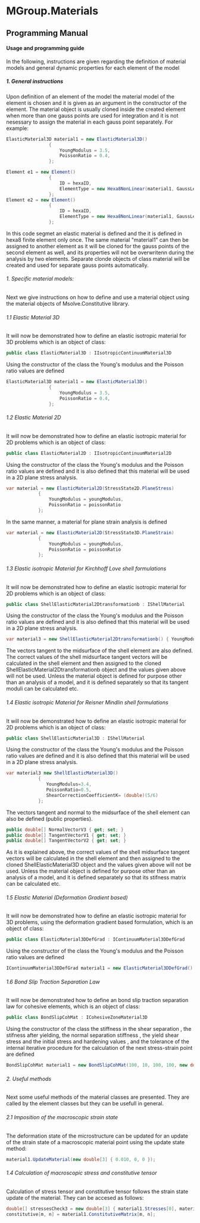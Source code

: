 # MGroup.Materials
## Programming Manual 

#### Usage and programming guide
In the following, instructions are given regarding the definition of material models and general dynamic properties 
for each element of the model
##### 1. General instructions 
Upon definition of an element of the model the material model of the element is chosen and it is given as
an argument in the constructor of the element. The material object is usually cloned inside the created element
when more than one gauss points are used for integration and it is not nesessary to assign the material in each 
gauss point separately. For example:

```c#
ElasticMaterial3D material1 = new ElasticMaterial3D()
                {
                    YoungModulus = 3.5,
                    PoissonRatio = 0.4,
                };

Element e1 = new Element()
                {
                    ID = hexaID,
                    ElementType = new Hexa8NonLinear(material1, GaussLegendre3D.GetQuadratureWithOrder(3, 3, 3)) // dixws to e. exoume sfalma enw sto beambuilding oxi//edw kaleitai me ena orisma to Hexa8
                };
Element e2 = new Element()
                {
                    ID = hexaID,
                    ElementType = new Hexa8NonLinear(material1, GaussLegendre3D.GetQuadratureWithOrder(3, 3, 3)) // dixws to e. exoume sfalma enw sto beambuilding oxi//edw kaleitai me ena orisma to Hexa8
                };
```

In this code segmet an elastic material is defined and the it is defined in hexa8 finite element only once.
The same material "material1" can then be assigned to another element as it will be cloned for the gauss points of
the second element as well, and its properties will not be overwritenn during the analysis by two elements. Separate
clonde objects of class material will be created and used for separate gauss points automatically.



######  1. Specific material models:
Next we give instructions on how to define and use a material object using the material objects of Msolve.Constitutive library.
###### 1.1 Elastic Material 3D
It will now be demonstrated how to define an elastic isotropic material for 3D problems which is an object of class:
```c#
public class ElasticMaterial3D : IIsotropicContinuumMaterial3D
```

Using the constructor of the class the Young's modulus and the Poisson ratio values are defined
```c#
ElasticMaterial3D material1 = new ElasticMaterial3D()
                {
                    YoungModulus = 3.5,
                    PoissonRatio = 0.4,
                };
```

###### 1.2 Elastic Material 2D
It will now be demonstrated how to define an elastic isotropic material for 2D problems which is an object of class:
```c#
public class ElasticMaterial2D : IIsotropicContinuumMaterial2D
```

Using the constructor of the class the Young's modulus and the Poisson ratio values are defined and it is also defined
that this material will be used in a 2D plane stress analysis.
```c#
var material = new ElasticMaterial2D(StressState2D.PlaneStress)
            {
                YoungModulus = youngModulus,
                PoissonRatio = poissonRatio
            };
```
In the same manner, a material for plane strain analysis is defined
```c#
var material = new ElasticMaterial2D(StressState3D.PlaneStrain)
            {
                YoungModulus = youngModulus,
                PoissonRatio = poissonRatio
            };
```
###### 1.3 Elastic isotropic Material for Kirchhoff Love shell formulations
It will now be demonstrated how to define an elastic isotropic material for 2D problems which is an object of class:
```c#
public class ShellElasticMaterial2Dtransformationb : IShellMaterial
```

Using the constructor of the class the Young's modulus and the Poisson ratio values are defined and it is also defined
that this material will be used in a 2D plane stress analysis.
```c#
var material3 = new ShellElasticMaterial2Dtransformationb() { YoungModulus = E_disp, PoissonRatio = ni_disp, TangentVectorV1 = new double[3] { 1,0,0 }, TangentVectorV2 = new double[3] { 0,1,0 } };
```
The vectors tangent to the midsurface of the shell element are also defined.
The correct values of the shell midsurface tangent vectors will be calculated in the shell element and then assigned to the cloned 
ShellElasticMaterial2Dtransformationb object and the values given above will not be used. Unless the material object is defined 
for purpose other than an analysis of a model, and it is defined separately so that its tangent moduli can be calculated etc.

###### 1.4 Elastic isotropic Material for Reisner Mindlin shell formulations
It will now be demonstrated how to define an elastic isotropic material for 2D problems which is an object of class:
```c#
public class ShellElasticMaterial3D : IShellMaterial 
```

Using the constructor of the class the Young's modulus and the Poisson ratio values are defined and it is also defined
that this material will be used in a 2D plane stress analysis.
```c#
var material3 new ShellElasticMaterial3D()
            {
               YoungModulus=3.4,
               PoissonRatio=0.5,
               ShearCorrectionCoefficientK= (double)(5/6)              
            };
```
The vectors tangent and normal to the midsurface of the shell element can also be defined (public properties).
```c#
public double[] NormalVectorV3 { get; set; }
public double[] TangentVectorV1 { get; set; }
public double[] TangentVectorV2 { get; set; }
```
As it is explained above, the correct values of the shell midsurface tangent vectors will be calculated in the shell element and then assigned to the cloned 
ShellElasticMaterial3D object and the values given above will not be used. Unless the material object is defined 
for purpose other than an analysis of a model, and it is defined separately so that its stifness matrix can be calculated etc.

###### 1.5 Elastic Material (Deformation Gradient based)
It will now be demonstrated how to define an elastic isotropic material for 3D problems, using the deformation gradient based formulation, which is an object of class:
```c#
public class ElasticMaterial3DDefGrad : IContinuumMaterial3DDefGrad
```

Using the constructor of the class the Young's modulus and the Poisson ratio values are defined
```c#
IContinuumMaterial3DDefGrad material1 = new ElasticMaterial3DDefGrad() { PoissonRatio = 0.3, YoungModulus = 1353000 };
```

###### 1.6 Bond Slip Traction Separation Law
It will now be demonstrated how to define an bond slip traction separation law for cohesive elements, which is an object of class:
```c#
public class BondSlipCohMat : ICohesiveZoneMaterial3D
```

Using the constructor of the class the stiffness in the shear separation , the stifness after yielding,
the normal separation stiffness , the yield shear stress and the initial stress and hardening values , and the tolerance of the internal
iterative procedure for the calculation of the next stress-strain point are defined
```c#
BondSlipCohMat material1 = new BondSlipCohMat(100, 10, 100, 100, new double[2], new double[2], 1e-10);
```

###### 2. Useful methods 
Next some useful methods of the material classes are presented. They are called by the element classes but they can be usefull in general.


###### 2.1 Imposition of the macroscopic strain state
The deformation state of the microstructure can be updated for an update of
the strain state of a macroscopic material point using the update state method:
```c#
material1.UpdateMaterial(new double[3] { 0.010, 0, 0 });
```
###### 1.4 Calculation of macroscopic stress and constitutive tensor
Calculation of stress tensor and constitutive tensor follows the strain state update of the material.
They can be accesed as follows:
```c#
double[] stressesCheck3 = new double[3] { material1.Stresses[0], material1.Stresses[1], material1.Stresses[2] };
constitutive[m, n] = material1.ConstitutiveMatrix[m, n];
```















